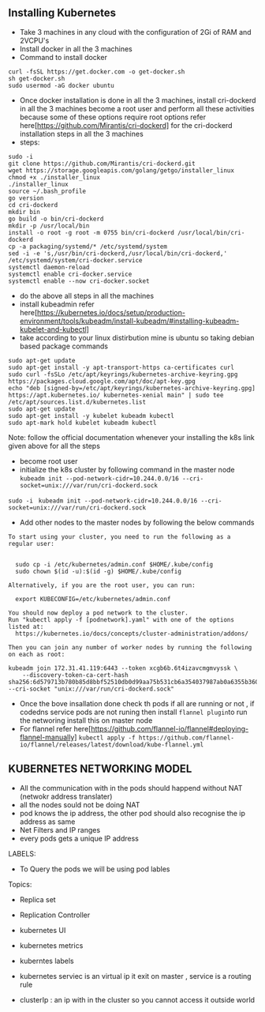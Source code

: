 Installing Kubernetes 
----------------------
* Take 3 machines in any cloud with the configuration of 2Gi of RAM and 2VCPU's 
* Install docker in all the 3 machines 
* Command to install docker 
```
curl -fsSL https://get.docker.com -o get-docker.sh
sh get-docker.sh
sudo usermod -aG docker ubuntu
```
* Once docker installation is done in all the 3 machines, install cri-dockerd in all the 3 machines 
become a root user and perform all these activities because some of these options require root options 
refer here[https://github.com/Mirantis/cri-dockerd] for the cri-dockerd installation steps in all the 3 machines
* steps:  
```
sudo -i 
git clone https://github.com/Mirantis/cri-dockerd.git
wget https://storage.googleapis.com/golang/getgo/installer_linux
chmod +x ./installer_linux
./installer_linux
source ~/.bash_profile
go version 
cd cri-dockerd
mkdir bin
go build -o bin/cri-dockerd
mkdir -p /usr/local/bin
install -o root -g root -m 0755 bin/cri-dockerd /usr/local/bin/cri-dockerd
cp -a packaging/systemd/* /etc/systemd/system
sed -i -e 's,/usr/bin/cri-dockerd,/usr/local/bin/cri-dockerd,' /etc/systemd/system/cri-docker.service
systemctl daemon-reload
systemctl enable cri-docker.service
systemctl enable --now cri-docker.socket
```
* do the above all steps in all the machines 
* install kubeadmin 
refer here[https://kubernetes.io/docs/setup/production-environment/tools/kubeadm/install-kubeadm/#installing-kubeadm-kubelet-and-kubectl]
* take according to your linux distirbution mine is ubuntu so taking debian based package commands
```
sudo apt-get update
sudo apt-get install -y apt-transport-https ca-certificates curl
sudo curl -fsSLo /etc/apt/keyrings/kubernetes-archive-keyring.gpg https://packages.cloud.google.com/apt/doc/apt-key.gpg
echo "deb [signed-by=/etc/apt/keyrings/kubernetes-archive-keyring.gpg] https://apt.kubernetes.io/ kubernetes-xenial main" | sudo tee /etc/apt/sources.list.d/kubernetes.list
sudo apt-get update
sudo apt-get install -y kubelet kubeadm kubectl
sudo apt-mark hold kubelet kubeadm kubectl
```
Note: follow the official documentation whenever your installing the k8s link given above for all the steps
* become root user 
* initialize the k8s cluster by following command in the master node 
`kubeadm init --pod-network-cidr=10.244.0.0/16 --cri-socket=unix:///var/run/cri-dockerd.sock`

`sudo -i `
`kubeadm init --pod-network-cidr=10.244.0.0/16 --cri-socket=unix:///var/run/cri-dockerd.sock `
* Add other nodes to the master nodes by following the below commands 
```
To start using your cluster, you need to run the following as a regular user:

    
  sudo cp -i /etc/kubernetes/admin.conf $HOME/.kube/config
  sudo chown $(id -u):$(id -g) $HOME/.kube/config

Alternatively, if you are the root user, you can run:

  export KUBECONFIG=/etc/kubernetes/admin.conf

You should now deploy a pod network to the cluster.
Run "kubectl apply -f [podnetwork].yaml" with one of the options listed at:
  https://kubernetes.io/docs/concepts/cluster-administration/addons/

Then you can join any number of worker nodes by running the following on each as root:

kubeadm join 172.31.41.119:6443 --token xcgb6b.6t4izavcmgmvyssk \
	--discovery-token-ca-cert-hash sha256:6d579713b780b85d8bbf52510db0d99aa75b531cb6a354037987ab0a6355b360 --cri-socket "unix:///var/run/cri-dockerd.sock"
```
* Once the bove insallation done check th pods if all are running or not , if codedns service pods are not runing then install `flannel plugin`to run the networing 
install this on master node 
* For flannel refer here[https://github.com/flannel-io/flannel#deploying-flannel-manually]
`kubectl apply -f https://github.com/flannel-io/flannel/releases/latest/download/kube-flannel.yml`

KUBERNETES NETWORKING MODEL
---------------------------

* All the communication with in the pods should happend without NAT (netwokr address translater)
* all the nodes sould not be doing NAT 
* pod knows the ip address, the other pod should also recognise the ip address as same 
* Net Filters and IP ranges 
* every pods gets a unique IP address 


LABELS: 

* To Query the pods we will be using pod lables 



Topics:
* Replica set
* Replication Controller
* kubernetes UI
* kubernetes metrics
* kuberntes labels

* kubernetes serviec is an virtual ip it exit on master , service is a routing rule 
* clusterIp : an ip with in the cluster so you cannot access it outside world

